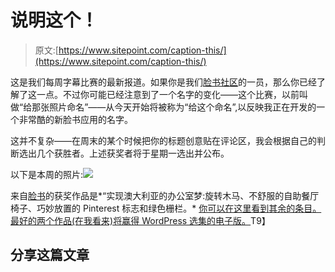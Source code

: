 # 说明这个！

> 原文:[https://www.sitepoint.com/caption-this/](https://www.sitepoint.com/caption-this/)

这是我们每周字幕比赛的最新报道。如果你是我们[脸书社区](http://www.facebook.com/sitepoint "SitePoint Facebook page")的一员，那么你已经了解了这一点。不过你可能已经注意到了一个名字的变化——这个比赛，以前叫做“给那张照片命名”——从今天开始将被称为“给这个命名”,以反映我正在开发的一个非常酷的新脸书应用的名字。

这并不复杂——在周末的某个时候把你的标题创意贴在评论区，我会根据自己的判断选出几个获胜者。上述获奖者将于星期一选出并公布。

以下是本周的照片:![](../Images/37ebffccf278e6395b88b9f312a63152.png)

来自[脸书](http://www.facebook.com/sitepoint "SitePoint Facebook page")的获奖作品是*“实现澳大利亚的办公室梦:旋转木马、不舒服的自助餐厅椅子、巧妙放置的 Pinterest 标志和绿色栅栏。* [你可以在这里看到其余的条目。最好的两个作品(在我看来)将赢得 WordPress 选集的电子版。](https://www.facebook.com/photo.php?fbid=10151220848163712&set=a.178852413711.158463.119345668711&type=1&theater "Facebook entries")T9】

## 分享这篇文章